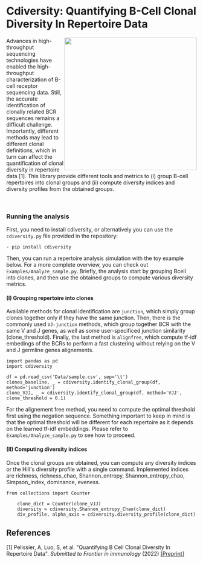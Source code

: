 # Cdiversity: Quantifying B-Cell Clonal Diversity In Repertoire Data

<img align="right" src="https://raw.githubusercontent.com/Aurelien-Pelissier/cdiversity/master/Images/dprofile.png" width=350>
Advances in high-throughput sequencing technologies have enabled the high-throughput characterization of B-cell receptor sequencing data. Still, the accurate identification of clonally related BCR sequences remains a difficult challenge. Importantly, different methods may lead to different clonal definitions, which in turn can affect the quantification of clonal diversity in repertoire data [1]. This library provide different tools and metrics to (i) group B-cell repertoires into clonal groups and (ii) compute diversity indices and diversity profiles from the obtained groups.

&nbsp;



        
        
### Running the analysis

First, you need to install cdiversity, or alternatively you can use the `cdiversity.py` file provided in the repository:

	- pip install cdiversity
	
	
Then, you can run a repertoire analysis simulation with the toy example below. For a more complete overview, you can check out `Examples/Analyze_sample.py`.
Briefly, the analysis start by grouping Bcell into clones, and then use the obtained groups to compute various diversity metrics.

#### (I) Grouping repertoire into clones

Available methods for clonal identification are `junction`, which simply group clones together only if they have the same junction. Then, there is the commonly used `VJ-junction` methods, which group together BCR with the same V and J genes, as well as some user-specificed junction similarity (clone_threshold). Finally, the last method is `alignfree`, which compute tf-idf embedings of the BCRs to perform a fast clustering without relying on the V and J germline genes alignements.

	import pandas as pd
	import cdiversity

	df = pd.read_csv('Data/sample.csv', sep='\t') 
	clones_baseline, _ = cdiversity.identify_clonal_group(df, method='junction')
	clone_VJJ, _ = cdiversity.identify_clonal_group(df, method='VJJ', clone_threshold = 0.1)
	
For the alignement free method, you need to compute the optimal threshold first using the negation sequence. Something important to keep in mind is that the optimal threshold will be different for each repertoire as it depends on the learned tf-idf embeddings. Please refer to `Examples/Analyze_sample.py` to see how to proceed.
	


#### (II) Computing diversity indices
Once the clonal groups are obtained, you can compute any diversity indices or the Hill's diversity profile with a single command.
Implemented indices are richness, richness_chao, Shannon_entropy, Shannon_entropy_chao, Simpson_index, dominance, eveness.

	from collections import Counter
	
    	clone_dict = Counter(clone_VJJ)
    	diversity = cdiversity.Shannon_entropy_Chao(clone_dict)
    	div_profile, alpha_axis = cdiversity.diversity_profile(clone_dict)
	
	
<!-- #### (III) Computing Chao diversity indices
Add some plots and show the chao indices, explain that it's only integers -->



## References

[1] Pelissier, A, Luo, S, et al. "Quantifying B Cell Clonal Diversity In Repertoire Data". *Submitted to Frontier in immunology* (2022) [[Preprint]](https://www.biorxiv.org/content/10.1101/2022.12.12.520133)

<!--[2] Pelissier, A et Rodriguez, M "Understanding the Germinal Center Reaction Through Clonal Diversity Indices" (in preparation)-->
